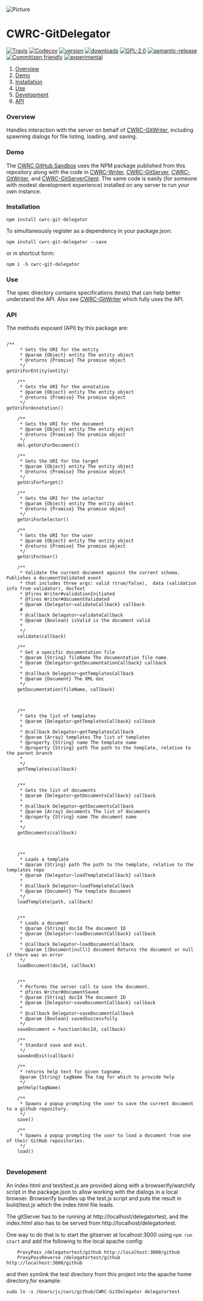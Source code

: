 ![Picture](http://www.cwrc.ca/wp-content/uploads/2010/12/CWRC_Dec-2-10_smaller.png)

# CWRC-GitDelegator

[![Travis](https://img.shields.io/travis/jchartrand/CWRC-GitDelegator.svg)](https://travis-ci.org/jchartrand/CWRC-GitDelegator)
[![Codecov](https://img.shields.io/codecov/c/github/jchartrand/CWRC-GitDelegator.svg)](https://codecov.io/gh/jchartrand/CWRC-GitDelegator)
[![version](https://img.shields.io/npm/v/cwrc-git-delegator.svg)](http://npm.im/cwrc-git-delegator)
[![downloads](https://img.shields.io/npm/dm/cwrc-git-delegator.svg)](http://npm-stat.com/charts.html?package=cwrc-git-delegator&from=2015-08-01)
[![GPL-2.0](https://img.shields.io/npm/l/cwrc-git-delegator.svg)](http://opensource.org/licenses/GPL-2.0)
[![semantic-release](https://img.shields.io/badge/%20%20%F0%9F%93%A6%F0%9F%9A%80-semantic--release-e10079.svg)](https://github.com/semantic-release/semantic-release)
[![Commitizen friendly](https://img.shields.io/badge/commitizen-friendly-brightgreen.svg)](http://commitizen.github.io/cz-cli/)
[![experimental](http://badges.github.io/stability-badges/dist/experimental.svg)](http://github.com/badges/stability-badges)

1. [Overview](#overview)
1. [Demo](#demo)
1. [Installation](#installation)
1. [Use](#use)
1. [Development](#development)
1. [API](#api)

### Overview

Handles interaction with the server on behalf of [CWRC-GitWriter](https://github.com/jchartrand/CWRC-GitWriter), including spawning dialogs for file listing, loading, and saving.

### Demo 

The [CWRC GitHub Sandbox](http://208.75.74.217/editor_github.html) uses the NPM package published from this repository along with the code in [CWRC-Writer](https://github.com/jchartrand/CWRC-Writer), [CWRC-GitServer](https://github.com/jchartrand/CWRC-GitServer), [CWRC-GitWriter](https://github.com/jchartrand/CWRC-GitWriter), and [CWRC-GitServerClient](https://github.com/jchartrand/CWRC-GitServerClient). The same code is easily (for someone with modest development experience) installed on any server to run your own instance.

### Installation

`npm install cwrc-git-delegator`   

To simultaneously register as a dependency in your package.json:

`npm install cwrc-git-delegator --save`   

or in shortcut form:

`npm i -S cwrc-git-delegator`

### Use

The spec directory contains specifications (tests) that can help better understand the API. Also see [CWRC-GitWriter](https://github.com/jchartrand/CWRC-GitWriter) which fully uses the API.

### API

The methods exposed (API) by this package are:

```

/**
     * Gets the URI for the entity
     * @param {Object} entity The entity object
     * @returns {Promise} The promise object
     */
getUriForEntity(entity)
    
    /**
     * Gets the URI for the annotation
     * @param {Object} entity The entity object
     * @returns {Promise} The promise object
     */
getUriForAnnotation()
    
    /**
     * Gets the URI for the document
     * @param {Object} entity The entity object
     * @returns {Promise} The promise object
     */
    del.getUriForDocument()

    /**
     * Gets the URI for the target
     * @param {Object} entity The entity object
     * @returns {Promise} The promise object
     */
    getUriForTarget()
    
    /**
     * Gets the URI for the selector
     * @param {Object} entity The entity object
     * @returns {Promise} The promise object
     */
    getUriForSelector()
    
    /**
     * Gets the URI for the user
     * @param {Object} entity The entity object
     * @returns {Promise} The promise object
     */
    getUriForUser()
    
    /**
     * Validate the current document against the current schema.  Publishes a documentValidated event
     * that includes three args: valid (true/false),  data (validation info from validator), docText 
     * @fires Writer#validationInitiated
     * @fires Writer#documentValidated
     * @param {Delegator~validateCallback} callback 
     #
     * @callback Delegator~validateCallback
     * @param {Boolean} isValid is the document valid
     * 
     */
    validate(callback)
    
    /**
     * Get a specific documentation file
     * @param {String} fileName The documentation file name.
     * @param {Delegator~getDocumentationCallback} callback
     *
     * @callback Delegator~getTemplatesCallback
     * @param {Document} The XML doc
     */
    getDocumentation(fileName, callback)
    

    
    /**
     * Gets the list of templates
     * @param {Delegator~getTemplatesCallback} callback
     *
     * @callback Delegator~getTemplatesCallback
     * @param {Array} templates The list of templates
     * @property {String} name The template name
     * @property {String} path The path to the template, relative to the parent branch
     * 
     */
    getTemplates(callback)

    
    /**
     * Gets the list of documents
     * @param {Delegator~getDocumentsCallback} callback
     *
     * @callback Delegator~getDocumentsCallback
     * @param {Array} documents The list of documents
     * @property {String} name The document name
     * 
     */
    getDocuments(callback)
     
    
    
    /**
     * Loads a template
     * @param {String} path The path to the template, relative to the templates repo
     * @param {Delegator~loadTemplateCallback} callback
     *
     * @callback Delegator~loadTemplateCallback
     * @param {Document} The template document
     */
    loadTemplate(path, callback)
     
    
    /**
     * Loads a document
     * @param {String} docId The document ID
     * @param {Delegator~loadDocumentCallback} callback
     *
     * @callback Delegator~loadDocumentCallback
     * @param {(Document|null)} document Returns the document or null if there was an error
     */
    loadDocument(docId, callback)
     
    
    /**
     * Performs the server call to save the document.
     * @fires Writer#documentSaved
     * @param {String} docId The document ID
     * @param {Delegator~saveDocumentCallback} callback
     *
     * @callback Delegator~saveDocumentCallback
     * @param {Boolean} savedSuccessfully
     */
    saveDocument = function(docId, callback)
    
    /**
     * Standard save and exit.
     */
    saveAndExit(callback) 
    
    /**
     * returns help text for given tagname.
     @param {String} tagName The tag for which to provide help
     */
    getHelp(tagName)

    /**
     * Spawns a popup prompting the user to save the current document to a github repository.
     */
    save()

    /**
     * Spawns a popup prompting the user to load a document from one of their GitHub repositories.
     */
    load()
	

```

### Development

An index.html and test/test.js are provided along with a browserify/watchify script in the package.json to allow working with the dialogs in a local browser.  Browserify bundles up the test.js script and puts the result in build/test.js which the index.html file loads.  

The gitServer has to be running at http://localhost/delegatortest, and the index.html
also has to be served from http://localhost/delegatortest.
    
One way to do that is to start the gitserver at localhost:3000 using `npm run start` and 
add the following to the local apache config:

```
    ProxyPass /delegatortest/github http://localhost:3000/github
    ProxyPassReverse /delegatortest/github http://localhost:3000/github
```

and then symlink the test directory from this project into the apache home directory,for example:

`sudo ln -s /Users/jc/cwrc/github/CWRC-GitDelegator delegatortest`

